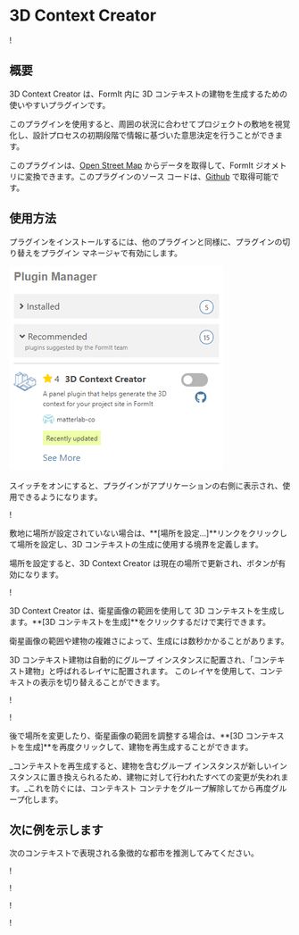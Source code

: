 # 3D Context Creator

\![](<../../.gitbook/assets/3D Context Creator_new.gif>)

## 概要

3D Context Creator は、FormIt 内に 3D コンテキストの建物を生成するための使いやすいプラグインです。

このプラグインを使用すると、周囲の状況に合わせてプロジェクトの敷地を視覚化し、設計プロセスの初期段階で情報に基づいた意思決定を行うことができます。

このプラグインは、[Open Street Map](https://www.openstreetmap.org/about) からデータを取得して、FormIt ジオメトリに変換できます。このプラグインのソース コードは、[Github](https://github.com/matterlab-co/FormIt-Context-Plugin) で取得可能です。

## 使用方法

プラグインをインストールするには、他のプラグインと同様に、プラグインの切り替えをプラグイン マネージャで有効にします。

![](../../.gitbook/assets/contextcreator3.png)

スイッチをオンにすると、プラグインがアプリケーションの右側に表示され、使用できるようになります。

\![](<../../.gitbook/assets/3D Context Creator new_no location (1).png>)

敷地に場所が設定されていない場合は、**[場所を設定...]**リンクをクリックして場所を設定し、3D コンテキストの生成に使用する境界を定義します。

場所を設定すると、3D Context Creator は現在の場所で更新され、ボタンが有効になります。

\![](<../../.gitbook/assets/3D Context Creator new_with location.png>)

3D Context Creator は、衛星画像の範囲を使用して 3D コンテキストを生成します。**[3D コンテキストを生成]**をクリックするだけで実行できます。

衛星画像の範囲や建物の複雑さによって、生成には数秒かかることがあります。

3D コンテキスト建物は自動的にグループ インスタンスに配置され、「コンテキスト建物」と呼ばれるレイヤに配置されます。 このレイヤを使用して、コンテキストの表示を切り替えることができます。

\![](<../../.gitbook/assets/3D Context Creator_layers.png>)

\![](<../../.gitbook/assets/3D Context Creator_NYC.png>)

後で場所を変更したり、衛星画像の範囲を調整する場合は、**[3D コンテキストを生成]**を再度クリックして、建物を再生成することができます。

_コンテキストを再生成すると、建物を含むグループ インスタンスが新しいインスタンスに置き換えられるため、建物に対して行われたすべての変更が失われます。_これを防ぐには、コンテキスト コンテナをグループ解除してから再度グループ化します。

## **次に例を示します**

次のコンテキストで表現される象徴的な都市を推測してみてください。

\![](<../../.gitbook/assets/image (2) (1).png>)

\![](<../../.gitbook/assets/image (34).png>)

\![](<../../.gitbook/assets/image (13) (1) (1).png>)

\![](<../../.gitbook/assets/image (59).png>)

